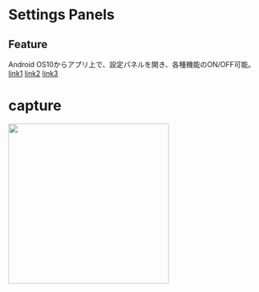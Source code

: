 # Settings Panels

## Feature

Android OS10からアプリ上で、設定パネルを開き、各種機能のON/OFF可能。
[link1](https://developer.android.com/about/versions/10/highlights#settings_panels)
[link2](https://developer.android.com/about/versions/10/features#settings-panels)
[link3](https://developer.android.com/reference/android/provider/Settings.Panel)

# capture
<img src="screenshot/capture/mp4" width=320 />